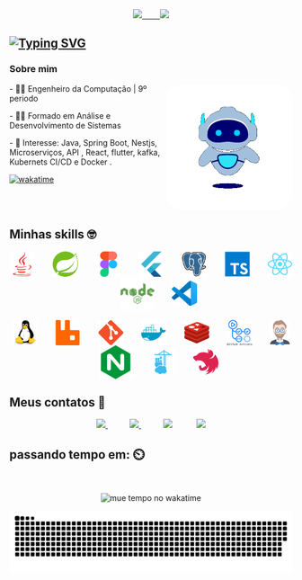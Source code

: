 
<div align="center">
  <a href="https://github.com/hellyaxs">
  <img height="180em" src="https://github-readme-stats.vercel.app/api?username=hellyaxs&rank_icon=github&show_icons=true&hide_border=true&theme=tokyonight"/>
    &nbsp;&nbsp;&nbsp;&nbsp;&nbsp;&nbsp;
  <img height="180em" src="https://github-readme-stats.vercel.app/api/top-langs/?username=hellyaxs&layout=compact&hide_border=true&theme=tokyonight"/>
</div>
    

  
## [![Typing SVG](https://readme-typing-svg.demolab.com?font=Fira+Code&weight=700&duration=3800&pause=300&width=500&height=40&lines=Ol%C3%A1%2C+sou+Eias+%F0%9F%91%8B;Engenherio+da+Computa%C3%A7%C3%A3o+%F0%9F%91%A8%E2%80%8D%F0%9F%8E%93;Full+Stack+developer+%F0%9F%91%A8%E2%80%8D%F0%9F%92%BB;Linux+lover+%F0%9F%90%A7)](https://git.io/typing-svg)

### Sobre mim
<div style="display: inline_block"  >
<img align="right" width="225" height="225" style="border-radius:30px;" src="eva.gif?raw=true" />
<p> - 👨‍💻 Engenheiro da Computação | 9º periodo </p>
<p> - 👨‍🎓 Formado em Análise e Desenvolvimento de Sistemas </p>
<p> - 🎯 Interesse: Java, Spring Boot, Nestjs, Microserviços, API , React, flutter, kafka, Kubernets CI/CD e Docker . </p>

[![wakatime](https://wakatime.com/badge/user/1d598a8e-b535-49e7-af5c-b37a60446c29.svg)](https://wakatime.com/@1d598a8e-b535-49e7-af5c-b37a60446c29)
</div>
  <br/>
  <br/>
  
## Minhas skills :nerd_face:  
  
  <div style="display: inline_block" align="center">
  <img align="center" alt="java" height="45" src="https://raw.githubusercontent.com/devicons/devicon/master/icons/java/java-plain.svg">
  &nbsp;&nbsp;&nbsp;&nbsp;&nbsp;&nbsp;
  <img align="center" alt="spring framework" height="45"  src="https://github.com/devicons/devicon/blob/master/icons/spring/spring-original.svg">
  &nbsp;&nbsp;&nbsp;&nbsp;&nbsp;&nbsp;
   <img align="center" alt="figma" height="45" src="https://github.com/devicons/devicon/blob/master/icons/figma/figma-original.svg">
  &nbsp;&nbsp;&nbsp;&nbsp;&nbsp;&nbsp;
  <img align="center" alt="flutter" height="45" src="https://github.com/devicons/devicon/blob/master/icons/flutter/flutter-original.svg">
  &nbsp;&nbsp;&nbsp;&nbsp;&nbsp;&nbsp;
 <img align="center"alt="Postgresql"height="45"width="45"src="https://github.com/devicons/devicon/blob/master/icons/postgresql/postgresql-original.svg">
  &nbsp;&nbsp;&nbsp;&nbsp;&nbsp;&nbsp;
 <img align="center" alt="typescript" height="45"src="https://github.com/devicons/devicon/blob/master/icons/typescript/typescript-plain.svg">
  &nbsp;&nbsp;&nbsp;&nbsp;&nbsp;&nbsp;
   <img align="center" alt="react" height="45" src="https://github.com/devicons/devicon/blob/master/icons/react/react-original.svg">
  &nbsp;&nbsp;&nbsp;&nbsp;&nbsp;&nbsp;
  <img align="center" alt="nodejs" height="60" width="60" src="https://github.com/devicons/devicon/blob/master/icons/nodejs/nodejs-plain-wordmark.svg">
  &nbsp;&nbsp;&nbsp;&nbsp;&nbsp;&nbsp;
  <img align="center" alt="vscode" height="45"  src="https://github.com/devicons/devicon/blob/master/icons/vscode/vscode-original.svg">
   <br/><br/>
    <img align="center" alt="linux" height="45"  src="https://github.com/devicons/devicon/blob/master/icons/linux/linux-original.svg">
  &nbsp;&nbsp;&nbsp;&nbsp;&nbsp;&nbsp;
  <img align="center" alt="rabbitmq" height="45"  src="https://github.com/devicons/devicon/blob/master/icons/rabbitmq/rabbitmq-original.svg">
  &nbsp;&nbsp;&nbsp;&nbsp;&nbsp;&nbsp;
   <img align="center" alt="git" height="45" src="https://github.com/devicons/devicon/blob/master/icons/git/git-original.svg">
  &nbsp;&nbsp;&nbsp;&nbsp;&nbsp;&nbsp;
    <img align="center" alt="docker" height="45"  src="https://github.com/devicons/devicon/blob/master/icons/docker/docker-plain.svg">
  &nbsp;&nbsp;&nbsp;&nbsp;&nbsp;&nbsp;
  <img align="center" alt="redis" height="45" src="https://github.com/devicons/devicon/blob/master/icons/redis/redis-original.svg">
  &nbsp;&nbsp;&nbsp;&nbsp;&nbsp;&nbsp;
    <img align="center" alt="github_actions" height="45" src="https://github.com/devicons/devicon/blob/master/icons/githubactions/githubactions-original-wordmark.svg">
  &nbsp;&nbsp;&nbsp;&nbsp;&nbsp;&nbsp;
     <img align="center" alt="jhispter" height="45"  src="jhipster.202x256.png">
    &nbsp;&nbsp;&nbsp;&nbsp;&nbsp;&nbsp;
  <img align="center" alt="nginx" height="60"  src="https://github.com/devicons/devicon/blob/master/icons/nginx/nginx-original.svg">
     &nbsp;&nbsp;&nbsp;&nbsp;&nbsp;&nbsp;
  <img align="center" alt="portainer" height="45"  src="https://github.com/devicons/devicon/blob/master/icons/portainer/portainer-original.svg">
     &nbsp;&nbsp;&nbsp;&nbsp;&nbsp;&nbsp;
  <img align="center" alt="nestjs" height="45"  src="https://github.com/devicons/devicon/blob/master/icons/nestjs/nestjs-original.svg">
   
  </div>
  
  ## Meus contatos :iphone:
<div align="center">
  <a href="https://eliasengenharia.netlify.app/"><img  src="https://img.shields.io/badge/website-%23100000.svg?&style=for-the-badge&color=4b0082&logo=netlify&logoColor=white&link=https://eliasengenharia.netlify.app/">
    </a>
  &nbsp;&nbsp;&nbsp;&nbsp;&nbsp;&nbsp;&nbsp;&nbsp;&nbsp;
 <a href="https://github.com/hellyaxs"><img  src="https://img.shields.io/badge/github-%23100000.svg?&style=for-the-badge&logo=github&logoColor=white&link=https://github.com/hellyaxs">
    </a>
  &nbsp;&nbsp;&nbsp;&nbsp;&nbsp;&nbsp;&nbsp;&nbsp;&nbsp;
<a href = "mailto:eliasvitor.dev@gmail.com" target="_blank"><img src="https://img.shields.io/badge/-Gmail-%23333?style=for-the-badge&logo=gmail&logoColor=white"></a>
  &nbsp;&nbsp;&nbsp;&nbsp;&nbsp;&nbsp;&nbsp;&nbsp;&nbsp;
 <a href="https://www.linkedin.com/in/elias-vitordev" target="_blank"><img src="https://img.shields.io/badge/-LinkedIn-%230077B5?style=for-the-badge&logo=linkedin&logoColor=white"></a> 
 </div>
 
 <!--## Total de visitas no meu perfil :detective: <br>
 <p align="center"> 
   <img alingn="center" src="https://profile-counter.glitch.me/hellyaxs/count.svg" />
 </p> -->
 
## passando tempo em:  ⏲️

</br>
<div align="center">
  

![mue tempo no wakatime](https://github-readme-stats.vercel.app/api/wakatime?username=@hellyaxs&theme=tokyonight&hide_border=true)

</div> 
 <div>
  
  
  
   ![Snake animation](https://github.com/hellyaxs/hellyaxs/blob/manual-run-output/only-svg/github-contribution-grid-snake-dark.svg)
</div>
